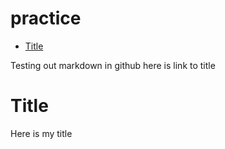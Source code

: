 # practice

* [Title](#title)

Testing out markdown in github here is link to title















# Title

Here is my title

